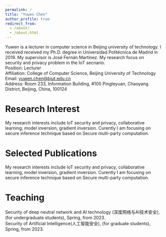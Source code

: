 ```yaml
---
permalink: /
title: "Yuwen Chen"
author_profile: true
redirect_from: 
  - /about/
  - /about.html
---
```


Yuwen is a lecturer in computer science in Beijing university of technology. I received received my Ph.D. degree in Universidad Politécnica de Madrid in 2019. My supervisor is José Fernán Martínez. My research focus on security and privacy problem in the IoT secnario. <br/>
Position: Lecturer <br/>
Affiliation: College of Computer Science, Beijing University of Technology<br/>
Email:       yuwen.chen@bjut.edu.cn<br/>
Address:   Room 233, Information Building, #100 Pingleyuan, Chaoyang District, Beijing, China, 100124<br/>

Research Interest
======
My research interests include IoT security and privacy, collaborative learning, model inversion, gradient inversion. Curently I am focusing on secure inference technique based on Secure multi-party computation. 

Selected Publications
======
My research interests include IoT security and privacy, collaborative learning, model inversion, gradient inversion. Curently I am focusing on secure inference technique based on Secure multi-party computation. 

Teaching
======
Security of deep neutral network and AI technology (深度网络与AI技术安全), (for undergraduate students), Spring, from 2023. <br/>
Security of Artificial Intelligence(人工智能安全), (for graduate students), Spring, from 2023. <br/>

